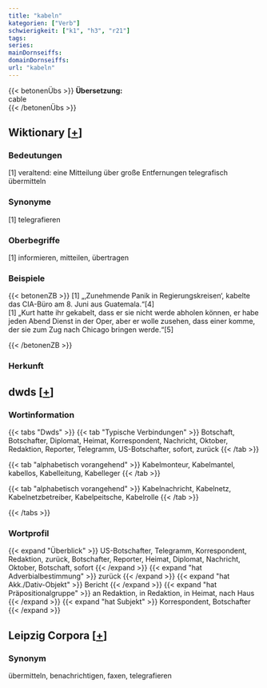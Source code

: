 ```yaml
---
title: "kabeln"
kategorien: ["Verb"]
schwierigkeit: ["k1", "h3", "r21"]
tags:
series:
mainDornseiffs:
domainDornseiffs:
url: "kabeln"
---
```


{{< betonenÜbs >}}
**Übersetzung:**  
cable  
{{< /betonenÜbs >}}

## Wiktionary [[+](https://de.wiktionary.org/wiki/kabeln)]

### Bedeutungen
[1] veraltend: eine Mitteilung über große Entfernungen telegrafisch übermitteln  

### Synonyme
[1] telegrafieren  

### Oberbegriffe
[1] informieren, mitteilen, übertragen  

### Beispiele
{{< betonenZB >}}
[1] „‚Zunehmende Panik in Regierungskreisen‘, kabelte das CIA-Büro am 8. Juni aus Guatemala.“[4]  
[1] „Kurt hatte ihr gekabelt, dass er sie nicht werde abholen können, er habe jeden Abend Dienst in der Oper, aber er wolle zusehen, dass einer komme, der sie zum Zug nach Chicago bringen werde.“[5]  

{{< /betonenZB >}}
### Herkunft



## dwds [[+](https://www.dwds.de/wb/kabeln)]

### Wortinformation
{{< tabs "Dwds" >}}
{{< tab "Typische Verbindungen" >}}
Botschaft, Botschafter, Diplomat, Heimat, Korrespondent, Nachricht, Oktober, Redaktion, Reporter, Telegramm, US-Botschafter, sofort, zurück
{{< /tab >}}

{{< tab "alphabetisch vorangehend" >}}
Kabelmonteur, Kabelmantel, kabellos, Kabelleitung, Kabelleger
{{< /tab >}}

{{< tab "alphabetisch vorangehend" >}}
Kabelnachricht, Kabelnetz, Kabelnetzbetreiber, Kabelpeitsche, Kabelrolle
{{< /tab >}}

{{< /tabs >}}

### Wortprofil
{{< expand "Überblick" >}} US-Botschafter, Telegramm, Korrespondent, Redaktion, zurück, Botschafter, Reporter, Heimat, Diplomat, Nachricht, Oktober, Botschaft, sofort {{< /expand >}}
{{< expand "hat Adverbialbestimmung" >}} zurück {{< /expand >}}
{{< expand "hat Akk./Dativ-Objekt" >}} Bericht {{< /expand >}}
{{< expand "hat Präpositionalgruppe" >}} an Redaktion, in Redaktion, in Heimat, nach Haus {{< /expand >}}
{{< expand "hat Subjekt" >}} Korrespondent, Botschafter {{< /expand >}}

## Leipzig Corpora [[+](https://corpora.uni-leipzig.de/en/res?word=kabeln&corpusId=deu_newscrawl-public_2018)]


### Synonym
übermitteln, benachrichtigen, faxen, telegrafieren

